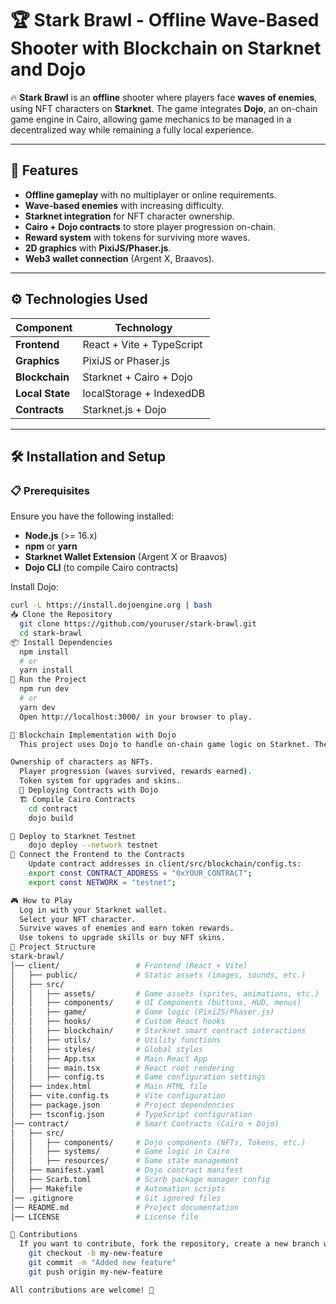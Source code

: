 # 🏆 Stark Brawl - Offline Wave-Based Shooter with Blockchain on Starknet and Dojo

🔥 **Stark Brawl** is an **offline** shooter where players face **waves of enemies**, using NFT characters on **Starknet**. The game integrates **Dojo**, an on-chain game engine in Cairo, allowing game mechanics to be managed in a decentralized way while remaining a fully local experience.

---

## 📌 Features

- **Offline gameplay** with no multiplayer or online requirements.
- **Wave-based enemies** with increasing difficulty.
- **Starknet integration** for NFT character ownership.
- **Cairo + Dojo contracts** to store player progression on-chain.
- **Reward system** with tokens for surviving more waves.
- **2D graphics** with **PixiJS/Phaser.js**.
- **Web3 wallet connection** (Argent X, Braavos).

---

## ⚙️ Technologies Used

| Component      | Technology               |
|---------------|--------------------------|
| **Frontend**  | React + Vite + TypeScript |
| **Graphics**  | PixiJS or Phaser.js       |
| **Blockchain** | Starknet + Cairo + Dojo  |
| **Local State** | localStorage + IndexedDB |
| **Contracts** | Starknet.js + Dojo        |

---

## 🛠 Installation and Setup

### 📋 Prerequisites

Ensure you have the following installed:

- **Node.js** (>= 16.x)
- **npm** or **yarn**
- **Starknet Wallet Extension** (Argent X or Braavos)
- **Dojo CLI** (to compile Cairo contracts)

Install Dojo:

```sh
curl -L https://install.dojoengine.org | bash
📥 Clone the Repository
  git clone https://github.com/youruser/stark-brawl.git
  cd stark-brawl
📦 Install Dependencies
  npm install
  # or
  yarn install
🚀 Run the Project
  npm run dev
  # or
  yarn dev
  Open http://localhost:3000/ in your browser to play.

🔗 Blockchain Implementation with Dojo
  This project uses Dojo to handle on-chain game logic on Starknet. The Cairo contracts store:

Ownership of characters as NFTs.
  Player progression (waves survived, rewards earned).
  Token system for upgrades and skins.
  📜 Deploying Contracts with Dojo
  🏗️ Compile Cairo Contracts
    cd contract
    dojo build

🚀 Deploy to Starknet Testnet
    dojo deploy --network testnet
🔗 Connect the Frontend to the Contracts
    Update contract addresses in client/src/blockchain/config.ts:
    export const CONTRACT_ADDRESS = "0xYOUR_CONTRACT";
    export const NETWORK = "testnet";

🎮 How to Play
  Log in with your Starknet wallet.
  Select your NFT character.
  Survive waves of enemies and earn token rewards.
  Use tokens to upgrade skills or buy NFT skins.
📜 Project Structure
stark-brawl/
│── client/                 # Frontend (React + Vite)
│   ├── public/             # Static assets (images, sounds, etc.)
│   ├── src/
│   │   ├── assets/         # Game assets (sprites, animations, etc.)
│   │   ├── components/     # UI Components (buttons, HUD, menus)
│   │   ├── game/           # Game logic (PixiJS/Phaser.js)
│   │   ├── hooks/          # Custom React hooks
│   │   ├── blockchain/     # Starknet smart contract interactions
│   │   ├── utils/          # Utility functions
│   │   ├── styles/         # Global styles
│   │   ├── App.tsx         # Main React App
│   │   ├── main.tsx        # React root rendering
│   │   ├── config.ts       # Game configuration settings
│   ├── index.html          # Main HTML file
│   ├── vite.config.ts      # Vite configuration
│   ├── package.json        # Project dependencies
│   ├── tsconfig.json       # TypeScript configuration
│── contract/               # Smart Contracts (Cairo + Dojo)
│   ├── src/
│   │   ├── components/     # Dojo components (NFTs, Tokens, etc.)
│   │   ├── systems/        # Game logic in Cairo
│   │   ├── resources/      # Game state management
│   ├── manifest.yaml       # Dojo contract manifest
│   ├── Scarb.toml          # Scarb package manager config
│   ├── Makefile            # Automation scripts
│── .gitignore              # Git ignored files
│── README.md               # Project documentation
│── LICENSE                 # License file

🤝 Contributions
  If you want to contribute, fork the repository, create a new branch with your changes, and submit a pull request.
    git checkout -b my-new-feature
    git commit -m "Added new feature"
    git push origin my-new-feature

All contributions are welcome! 🚀
